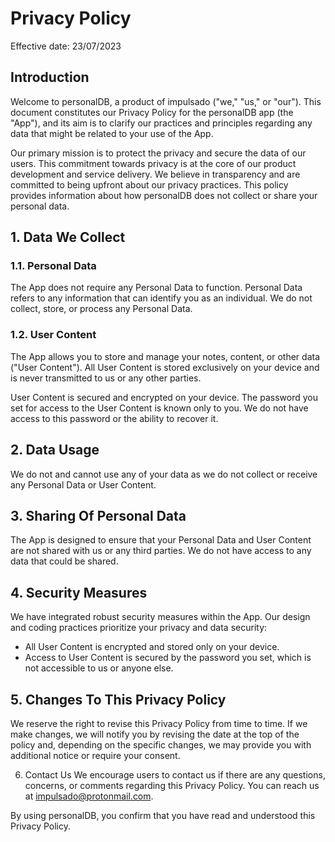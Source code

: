 # Privacy Policy
Effective date: 23/07/2023

## Introduction
Welcome to personalDB, a product of impulsado ("we," "us," or "our"). This document constitutes our Privacy Policy for the personalDB app (the "App"), and its aim is to clarify our practices and principles regarding any data that might be related to your use of the App.

Our primary mission is to protect the privacy and secure the data of our users. This commitment towards privacy is at the core of our product development and service delivery. We believe in transparency and are committed to being upfront about our privacy practices. This policy provides information about how personalDB does not collect or share your personal data.

## 1. Data We Collect
### 1.1. Personal Data
The App does not require any Personal Data to function. Personal Data refers to any information that can identify you as an individual. We do not collect, store, or process any Personal Data.

### 1.2. User Content
The App allows you to store and manage your notes, content, or other data ("User Content"). All User Content is stored exclusively on your device and is never transmitted to us or any other parties.

User Content is secured and encrypted on your device. The password you set for access to the User Content is known only to you. We do not have access to this password or the ability to recover it.

## 2. Data Usage
We do not and cannot use any of your data as we do not collect or receive any Personal Data or User Content.

## 3. Sharing Of Personal Data
The App is designed to ensure that your Personal Data and User Content are not shared with us or any third parties. We do not have access to any data that could be shared.

## 4. Security Measures
We have integrated robust security measures within the App. Our design and coding practices prioritize your privacy and data security:
- All User Content is encrypted and stored only on your device.
- Access to User Content is secured by the password you set, which is not accessible to us or anyone else.

## 5. Changes To This Privacy Policy
We reserve the right to revise this Privacy Policy from time to time. If we make changes, we will notify you by revising the date at the top of the policy and, depending on the specific changes, we may provide you with additional notice or require your consent.

6. Contact Us
We encourage users to contact us if there are any questions, concerns, or comments regarding this Privacy Policy. You can reach us at impulsado@protonmail.com.

By using personalDB, you confirm that you have read and understood this Privacy Policy.